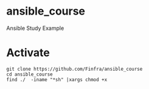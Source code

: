 # ansible_course
Ansible Study Example


# Activate
```
git clone https://github.com/Finfra/ansible_course
cd ansible_course
find ./  -iname "*sh" |xargs chmod +x 
```

